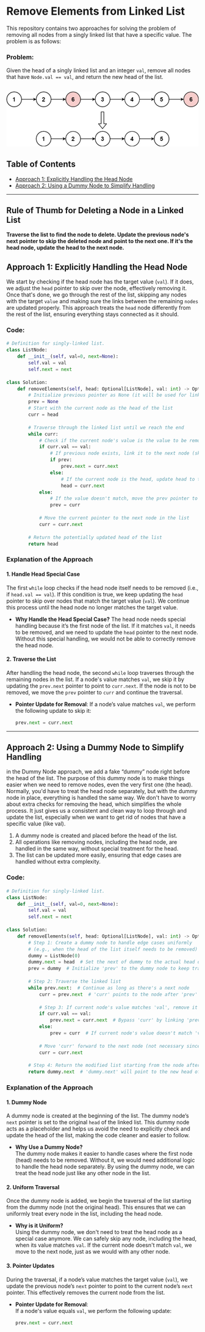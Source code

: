 # Remove Elements from Linked List

This repository contains two approaches for solving the problem of removing all nodes from a singly linked list that have a specific value. The problem is as follows:

### **Problem:**
Given the head of a singly linked list and an integer `val`, remove all nodes that have `Node.val == val`, and return the new head of the list.

![Description of Image](../static/images/removelinked-list.jpg)
---

## Table of Contents

- [Approach 1: Explicitly Handling the Head Node](#approach-1-explicitly-handling-the-head-node)
- [Approach 2: Using a Dummy Node to Simplify Handling](#approach-2-using-a-dummy-node-to-simplify-handling)

---

## Rule of Thumb for Deleting a Node in a Linked List

**Traverse the list to find the node to delete. Update the previous node's next pointer to skip the deleted node and point to the next one. If it's the head node, update the head to the next node.**

## Approach 1: Explicitly Handling the Head Node

We start by checking if the head node has the target value (`val`). If it does, we adjust the `head` pointer to skip over the node, effectively removing it. Once that's done, we go through the rest of the list, skipping any nodes with the target `value` and making sure the links between the remaining `nodes` are updated properly. This approach treats the `head` node differently from the rest of the list, ensuring everything stays connected as it should.

### Code:

```python
# Definition for singly-linked list.
class ListNode:
    def __init__(self, val=0, next=None):
        self.val = val
        self.next = next

class Solution:
    def removeElements(self, head: Optional[ListNode], val: int) -> Optional[ListNode]:
        # Initialize previous pointer as None (it will be used for linking previous nodes)
        prev = None
        # Start with the current node as the head of the list
        curr = head

        # Traverse through the linked list until we reach the end
        while curr:
            # Check if the current node's value is the value to be removed
            if curr.val == val:
                # If previous node exists, link it to the next node (skipping current node)
                if prev:
                    prev.next = curr.next
                else:
                    # If the current node is the head, update head to the next node
                    head = curr.next
            else:
                # If the value doesn't match, move the prev pointer to the current node
                prev = curr

            # Move the current pointer to the next node in the list
            curr = curr.next
        
        # Return the potentially updated head of the list
        return head
```

### Explanation of the Approach

#### 1. **Handle Head Special Case**

The first `while` loop checks if the head node itself needs to be removed (i.e., if `head.val == val`). If this condition is true, we keep updating the `head` pointer to skip over nodes that match the target value (`val`). We continue this process until the head node no longer matches the target value.

- **Why Handle the Head Special Case?**
  The head node needs special handling because it’s the first node of the list. If it matches `val`, it needs to be removed, and we need to update the `head` pointer to the next node. Without this special handling, we would not be able to correctly remove the head node.

#### 2. **Traverse the List**

After handling the head node, the second `while` loop traverses through the remaining nodes in the list. If a node's value matches `val`, we skip it by updating the `prev.next` pointer to point to `curr.next`. If the node is not to be removed, we move the `prev` pointer to `curr` and continue the traversal.

- **Pointer Update for Removal**:
  If a node’s value matches `val`, we perform the following update to skip it:
  ```python
  prev.next = curr.next

---

## Approach 2: Using a Dummy Node to Simplify Handling

in the Dummy Node approach, we add a fake “dummy” node right before the head of the list. The purpose of this dummy node is to make things easier when we need to remove nodes, even the very first one (the head). Normally, you'd have to treat the head node separately, but with the dummy node in place, everything is handled the same way. We don't have to worry about extra checks for removing the head, which simplifies the whole process. It just gives us a consistent and clean way to loop through and update the list, especially when we want to get rid of nodes that have a specific value (like val).

1. A dummy node is created and placed before the head of the list.
2. All operations like removing nodes, including the head node, are handled in the same way, without special treatment for the head.
3. The list can be updated more easily, ensuring that edge cases are handled without extra complexity.

### Code:

```python
# Definition for singly-linked list.
class ListNode:
    def __init__(self, val=0, next=None):
        self.val = val
        self.next = next

class Solution:
    def removeElements(self, head: Optional[ListNode], val: int) -> Optional[ListNode]:
        # Step 1: Create a dummy node to handle edge cases uniformly
        # (e.g., when the head of the list itself needs to be removed)
        dummy = ListNode(0)
        dummy.next = head  # Set the next of dummy to the actual head of the list
        prev = dummy  # Initialize 'prev' to the dummy node to keep track of the node before current
        
        # Step 2: Traverse the linked list
        while prev.next:  # Continue as long as there's a next node
            curr = prev.next  # 'curr' points to the node after 'prev'
            
            # Step 3: If current node's value matches 'val', remove it
            if curr.val == val:
                prev.next = curr.next  # Bypass 'curr' by linking 'prev' to 'curr.next'
            else:
                prev = curr  # If current node's value doesn't match 'val', move 'prev' forward
            
            # Move 'curr' forward to the next node (not necessary since 'prev.next' changes, but kept for clarity)
            curr = curr.next

        # Step 4: Return the modified list starting from the node after dummy
        return dummy.next  # 'dummy.next' will point to the new head of the list

```

### Explanation of the Approach

#### 1. **Dummy Node**

A dummy node is created at the beginning of the list. The dummy node’s `next` pointer is set to the original `head` of the linked list. This dummy node acts as a placeholder and helps us avoid the need to explicitly check and update the head of the list, making the code cleaner and easier to follow.

- **Why Use a Dummy Node?**  
  The dummy node makes it easier to handle cases where the first node (head) needs to be removed. Without it, we would need additional logic to handle the head node separately. By using the dummy node, we can treat the head node just like any other node in the list.

#### 2. **Uniform Traversal**

Once the dummy node is added, we begin the traversal of the list starting from the dummy node (not the original head). This ensures that we can uniformly treat every node in the list, including the head node.

- **Why is it Uniform?**  
  Using the dummy node, we don't need to treat the head node as a special case anymore. We can safely skip any node, including the head, when its value matches `val`. If the current node doesn't match `val`, we move to the next node, just as we would with any other node.

#### 3. **Pointer Updates**

During the traversal, if a node’s value matches the target value (`val`), we update the previous node’s `next` pointer to point to the current node’s `next` pointer. This effectively removes the current node from the list.

- **Pointer Update for Removal**:  
  If a node's value equals `val`, we perform the following update:
  ```python
  prev.next = curr.next
